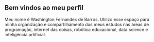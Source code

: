 ## Bem vindos ao meu perfil

Meu nome é Washington Fernandes de Barros. Utilizo esse espaço para minha organização e compartilhamento dos meus estudos nas áreas de programação, internet das coisas, robótica educacional, data science e inteligência artificial.
